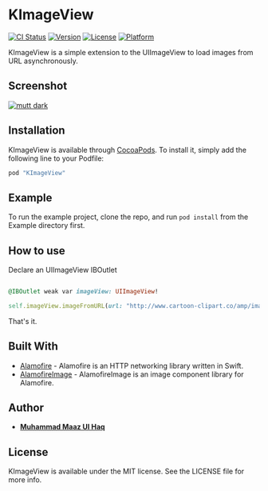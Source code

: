 # KImageView

[![CI Status](http://img.shields.io/travis/m.maazulhaq@yahoo.com/KImageView.svg?style=flat)](https://travis-ci.org/m.maazulhaq@yahoo.com/KImageView)
[![Version](https://img.shields.io/cocoapods/v/KImageView.svg?style=flat)](http://cocoapods.org/pods/KImageView)
[![License](https://img.shields.io/cocoapods/l/KImageView.svg?style=flat)](http://cocoapods.org/pods/KImageView)
[![Platform](https://img.shields.io/cocoapods/p/KImageView.svg?style=flat)](http://cocoapods.org/pods/KImageView)

KImageView is a simple extension to the UIImageView to load images from URL asynchronously.

## Screenshot
[![mutt dark](https://github.com/m-maaz-ul-haq/KImageView/raw/master/ezgif.com-video-to-gif.gif)](https://github.com/m-maaz-ul-haq/KImageView/raw/master/ezgif.com-video-to-gif.gif)


## Installation

KImageView is available through [CocoaPods](http://cocoapods.org). To install
it, simply add the following line to your Podfile:

```ruby
pod "KImageView"
```

## Example

To run the example project, clone the repo, and run `pod install` from the Example directory first.

## How to use

Declare an UIImageView IBOutlet
```ruby

@IBOutlet weak var imageView: UIImageView!

self.imageView.imageFromURL(url: "http://www.cartoon-clipart.co/amp/images/scooby-doo.png", indicatorColor: .gray, errorImage: UIImage(named: "replaceWithErrorImage")!, imageView: self.imageView)

```
That's it.


## Built With

* [Alamofire](https://github.com/Alamofire/Alamofire/) - Alamofire is an HTTP networking library written in Swift.
* [AlamofireImage](https://github.com/Alamofire/AlamofireImage/) - AlamofireImage is an image component library for Alamofire.

## Author
* **[Muhammad Maaz Ul Haq](mailto:m.maazulhaq@kinfross.com)**

## License

KImageView is available under the MIT license. See the LICENSE file for more info.
